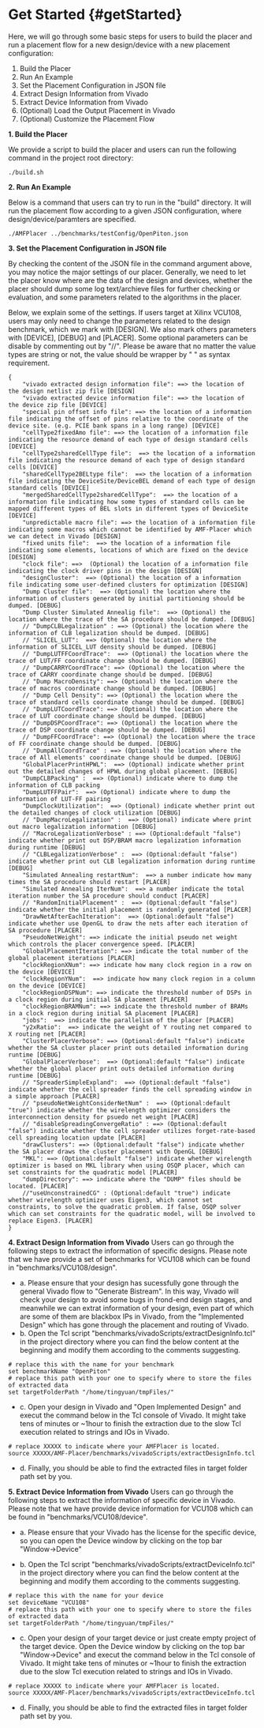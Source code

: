 # Get Started {#getStarted}

Here, we will go through some basic steps for users to build the placer and run a placement flow for a new design/device with a new placement configuration:
1. Build the Placer
2. Run An Example
3. Set the Placement Configuration in JSON file
4. Extract Design Information from Vivado
5. Extract Device Information from Vivado
6. (Optional) Load the Output Placement in Vivado
7. (Optional) Customize the Placement Flow

**1. Build the Placer**

We provide a script to build the placer and users can run the following command in the project root directory:

```
./build.sh
```

**2. Run An Example**

Below is a command that users can try to run in the "build" directory. It will run the placement flow according to a given JSON configuration, where design/device/paramters are specified.

```
./AMFPlacer ../benchmarks/testConfig/OpenPiton.json
```

**3. Set the Placement Configuration in JSON file**

By checking the content of the JSON file in the command argument above, you may notice the major settings of our placer. 
Generally, we need to let the placer know where are the data of the design and devices, whether the placer should dump some log text/archieve files for further checking or evaluation, and some parameters related to the algorithms in the placer.

Below, we explain some of the settings. If users target at Xilinx VCU108, users may only need to change the parameters related to the design benchmark, which we mark with \[DESIGN\]. We also mark others parameters with \[DEVICE\], \[DEBUG\] and \[PLACER\]. Some optional parameters can be disable by commenting out by "//". Please be aware that no matter the value types are string or not, the value should be wrapper by " " as syntax requirement.
```
{
    "vivado extracted design information file": ==> the location of the design netlist zip file [DESIGN]
    "vivado extracted device information file": ==> the location of the device zip file [DEVICE]
    "special pin offset info file": ==> the location of a information file indicating the offset of pins relative to the coordinate of the device site. (e.g. PCIE bank spans in a long range) [DEVICE]
    "cellType2fixedAmo file": ==> the location of a information file indicating the resource demand of each type of design standard cells [DEVICE]
    "cellType2sharedCellType file":  ==> the location of a information file indicating the resource demand of each type of design standard cells [DEVICE]
    "sharedCellType2BELtype file":  ==> the location of a information file indicating the DeviceSite/DeviceBEL demand of each type of design standard cells [DEVICE]
    "mergedSharedCellType2sharedCellType":  ==> the location of a information file indicating how some types of standard cells can be mapped different types of BEL slots in different types of DeviceSite [DEVICE]
    "unpredictable macro file": ==> the location of a information file indicating some macros which cannot be identified by AMF-Placer which we can detect in Vivado [DESIGN]
    "fixed units file":  ==> the location of a information file indicating some elements, locations of which are fixed on the device [DESIGN]
    "clock file": ==>  (Optional) the location of a information file indicating the clock driver pins in the design [DESIGN]
    "designCluster":  ==> (Optional) the location of a information file indicating some user-defined clusters for optimization [DESIGN]
    "Dump Cluster file":  ==> (Optional) the location where the information of clusters generated by initial partitioning should be dumped. [DEBUG]
    "Dump Cluster Simulated Annealig file":  ==> (Optional) the location where the trace of the SA procedure should be dumped. [DEBUG]
    // "DumpCLBLegalization" : ==> (Optional) the location where the information of CLB legalization should be dumped. [DEBUG]
    // "SLICEL_LUT":  ==> (Optional) the location where the information of SLICEL_LUT density should be dumped. [DEBUG]
    // "DumpLUTFFCoordTrace":  ==> (Optional) the location where the trace of LUT/FF coordinate change should be dumped. [DEBUG]
    // "DumpCARRYCoordTrace": ==> (Optional) the location where the trace of CARRY coordinate change should be dumped. [DEBUG]
    // "Dump MacroDensity": ==> (Optional) the location where the trace of macros coordinate change should be dumped. [DEBUG]
    // "Dump Cell Density": ==> (Optional) the location where the trace of standard cells coordinate change should be dumped. [DEBUG]
    // "DumpLUTCoordTrace": ==> (Optional) the location where the trace of LUT coordinate change should be dumped. [DEBUG]
    // "DumpDSPCoordTrace": ==> (Optional) the location where the trace of DSP coordinate change should be dumped. [DEBUG]
    // "DumpFFCoordTrace": ==> (Optional) the location where the trace of FF coordinate change should be dumped. [DEBUG]
    // "DumpAllCoordTrace" : ==> (Optional) the location where the trace of All elements' coordinate change should be dumped. [DEBUG]
    "GlobalPlacerPrintHPWL":  ==> (Optional) indicate whether print out the detailed changes of HPWL during global placement. [DEBUG]
    "DumpCLBPacking" :  ==> (Optional) indicate where to dump the information of CLB packing
    "DumpLUTFFPair":  ==> (Optional) indicate where to dump the information of LUT-FF pairing
    "DumpClockUtilization":  ==> (Optional) indicate whether print out the detailed changes of clock utilization [DEBUG]
    // "DumpMacroLegalization" :  ==> (Optional) indicate where print out macro legalization information [DEBUG]
    // "MacroLegalizationVerbose" : ==> (Optional:default "false") indicate whether print out DSP/BRAM macro legalization information during runtime [DEBUG]
    // "CLBLegalizationVerbose" :  ==> (Optional:default "false") indicate whether print out CLB legalization information during runtime [DEBUG]
    "Simulated Annealing restartNum":  ==> a number indicate how many times the SA procedure should restart [PLACER]
    "Simulated Annealing IterNum":  ==> a number indicate the total iteration number the SA procedure should conduct [PLACER]
    // "RandomInitialPlacement" :  ==> (Optional:default "false") indicate whether the initial placement is randomly generated [PLACER]
    "DrawNetAfterEachIteration":  ==> (Optional:default "false") indicate whether use OpenGL to draw the nets after each iteration of SA procedure [PLACER]
    "PseudoNetWeight": ==> indicate the initial pseudo net weight which controls the placer convergence speed. [PLACER]
    "GlobalPlacementIteration": ==> indicate the total number of the global placement iterations [PLACER]
    "clockRegionXNum": ==> indicate how many clock region in a row on the device [DEVICE]
    "clockRegionYNum":  ==> indicate how many clock region in a column on the device [DEVICE]
    "clockRegionDSPNum": ==> indicate the threshold number of DSPs in a clock region during initial SA placement [PLACER]
    "clockRegionBRAMNum": ==> indicate the threshold number of BRAMs in a clock region during initial SA placement [PLACER]
    "jobs":  ==> indicate the parallelism of the placer [PLACER]
    "y2xRatio":  ==> indicate the weight of Y routing net compared to X routing net [PLACER]
    "ClusterPlacerVerbose": ==> (Optional:default "false") indicate whether the SA cluster placer print outs detailed information during runtime [DEBUG]
    "GlobalPlacerVerbose":  ==> (Optional:default "false") indicate whether the global placer print outs detailed information during runtime [DEBUG]
    // "SpreaderSimpleExpland":  ==> (Optional:default "false") indicate whether the cell spreader finds the cell spreading window in a simple approach [PLACER]
    // "pseudoNetWeightConsiderNetNum" :  ==> (Optional:default "true") indicate whether the wirelength optimizer considers the interconnection density for psuedo net weight [PLACER]
    // "disableSpreadingConvergeRatio" : ==> (Optional:default "false") indicate whether the cell spreader utilizes forget-rate-based cell spreading location update [PLACER]
    "drawClusters": ==> (Optional:default "false") indicate whether the SA placer draws the cluster placement with OpenGL [DEBUG]
    "MKL": ==> (Optional:default "false") indicate whether wirelength optimizer is based on MKL library when using OSQP placer, which can set constraints for the quadratic model [PLACER]
    "dumpDirectory": ==> indicate where the "DUMP" files should be located. [PLACER]
    //"useUnconstrainedCG" : (Optional:default "true") indicate whether wirelength optimizer uses Eigen3, which cannot set constraints, to solve the quadratic problem. If false, OSQP solver which can set constraints for the quadratic model, will be involved to replace Eigen3. [PLACER]
}
```


**4. Extract Design Information from Vivado**
Users can go through the following steps to extract the information of specific designs. Please note that we have provide a set of benchmarks for VCU108 which can be found in "benchmarks/VCU108/design".

* a. Please ensure that your design has sucessfully gone through the general Vivado flow to "Generate Bistream". In this way, Vivado will check your design to avoid some bugs in  frond-end design stages, and meanwhile we can extrat information of your design, even part of which are some of them are blackbox IPs in Vivado, from the "Implemented Design" which has gone through the placement and routing of Vivado.
* b. Open the Tcl script "benchmarks/vivadoScripts/extractDesignInfo.tcl" in the project directory where you can find the below content at the beginning and modify them according to the comments suggesting.
```
# replace this with the name for your benchmark
set benchmarkName "OpenPiton" 
# replace this path with your one to specify where to store the files of extracted data
set targetFolderPath "/home/tingyuan/tmpFiles/" 
```
* c. Open your design in Vivado and "Open Implemented Design" and execut the command below in the Tcl console of Vivado. It might take tens of minutes or ~1hour to finish the extraction due to the slow Tcl execution related to strings and IOs in Vivado.
```
# replace XXXXX to indicate where your AMFPlacer is located.
source XXXXX/AMF-Placer/benchmarks/vivadoScripts/extractDesignInfo.tcl
```
* d. Finally, you should be able to find the extracted files in target folder path set by you.

**5. Extract Device Information from Vivado**
Users can go through the following steps to extract the information of specific device in Vivado. Please note that we have provide device information for VCU108 which can be found in "benchmarks/VCU108/device".

* a. Please ensure that your Vivado has the license for the specific device, so you can open the Device window by clicking on the top bar "Window->Device"

* b. Open the Tcl script "benchmarks/vivadoScripts/extractDeviceInfo.tcl" in the project directory where you can find the below content at the beginning and modify them according to the comments suggesting.
```
# replace this with the name for your device
set deviceName "VCU108" 
# replace this path with your one to specify where to store the files of extracted data
set targetFolderPath "/home/tingyuan/tmpFiles/" 
```
* c. Open your design of your target device or just create empty project of the target device. Open the Device window by clicking on the top bar "Window->Device" and execut the command below in the Tcl console of Vivado. It might take tens of minutes or ~1hour to finish the extraction due to the slow Tcl execution related to strings and IOs in Vivado.
```
# replace XXXXX to indicate where your AMFPlacer is located.
source XXXXX/AMF-Placer/benchmarks/vivadoScripts/extractDeviceInfo.tcl
```
* d. Finally, you should be able to find the extracted files in target folder path set by you.